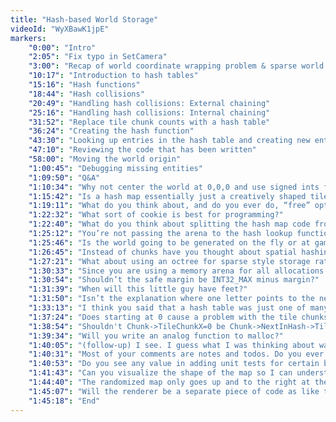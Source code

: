 ```yaml
---
title: "Hash-based World Storage"
videoId: "WyXBawK1jpE"
markers:
    "0:00": "Intro"
    "2:05": "Fix typo in SetCamera"
    "3:00": "Recap of world coordinate wrapping problem & sparse world storage design"
    "10:17": "Introduction to hash tables"
    "15:16": "Hash functions"
    "18:44": "Hash collisions"
    "20:49": "Handling hash collisions: External chaining"
    "25:16": "Handling hash collisions: Internal chaining"
    "31:52": "Replace tile chunk counts with a hash table"
    "36:24": "Creating the hash function"
    "43:30": "Looking up entries in the hash table and creating new entries in the table"
    "47:10": "Reviewing the code that has been written"
    "58:00": "Moving the world origin"
    "1:00:45": "Debugging missing entities"
    "1:09:50": "Q&A"
    "1:10:34": "Why not center the world at 0,0,0 and use signed ints for the tile position? [code change]"
    "1:15:42": "Is a hash map essentially just a creatively shaped tile chunk? If that’s the case could you preempt the hash function by contributing more bits from the Z coordinate as opposed to the X and Y for a towery map for example? Am I thinking about this right?"
    "1:19:11": "What do you think about, and do you ever do, “free” optimizations in early or late stage development such as […] and instead trying to fail as early as possible? Best case scenario you only did one comparision rather than four."
    "1:22:32": "What sort of cookie is best for programming?"
    "1:22:40": "What do you think about splitting the hash map code from the tile code such that you can use hash map for other stuff later on?"
    "1:25:12": "You’re not passing the arena to the hash lookup function."
    "1:25:46": "Is the world going to be generated on the fly or at game startup?"
    "1:26:45": "Instead of chunks have you thought about spatial hashing? I’m considering it for my game to allow an open generated world but not confined to grid aligned tiles or fixed size objects."
    "1:27:21": "What about using an octree for sparse style storage rather than a hash map?"
    "1:30:33": "Since you are using a memory arena for all allocations how will you handle dynamic amount of objects like enemies, particles, etc.?"
    "1:30:54": "Shouldn’t the safe margin be INT32_MAX minus margin?"
    "1:31:39": "When will this little guy have feet?"
    "1:31:50": "Isn’t the explanation where one letter points to the next letter until the end of the word?"
    "1:33:13": "I think you said that a hash table was just one of many ways to store the sparse data. Could you briefly mention one or a couple of the other methods?"
    "1:37:24": "Does starting at 0 cause a problem with the tile chunks since now we are using that as the uninitialized variable? [code change]"
    "1:38:54": "Shouldn't Chunk->TileChunkX=0 be Chunk->NextInHash->TileChunkX? [code change]"
    "1:39:34": "Will you write an analog function to malloc?"
    "1:40:05": "(follow-up) I see. I guess what I was thinking about was what the full 4Bn x 4Bn map would look like if you passed each index in the hash map the opposite way through the hash function. It seems like it doesn’t matter in any case becafuse no matter what it’s always going to be better than O(n) and most of the time it’s O(1) with a tiny bit of performance cost to throw the coordinates through the function."
    "1:40:31": "Most of your comments are notes and todos. Do you ever add section title comments to separate long blocks of code?"
    "1:40:53": "Do you see any value in adding unit tests for certain bits of this functionality?"
    "1:41:43": "Can you visualize the shape of the map so I can understand why a hash table is better than an array?"
    "1:44:40": "The randomized map only goes up and to the right at the moment. Is it good enough to catch bugs?"
    "1:45:07": "Will the renderer be a separate piece of code as like the platform player so that it can be substituted with something like OpenGL?"
    "1:45:18": "End"
---
```

